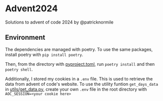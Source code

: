 # Advent2024
Solutions to advent of code 2024 by @patricknormile

## Environment
The dependencies are managed with poetry. To use the same packages, install poetry with `pip install poetry`.

Then, from the directory with [pyproject.toml](pyproject.toml), run `poetry install` and then `poetry shell`.

Additionally, I stored my cookies in a `.env` file. This is used to retrieve the data from advent of code's website. To use the utility funtion `get_days_data` in [utils/get_data.py](./utils/get_data.py), create your own `.env` file in the root directory with `AOC_SESSION=<your cookie here>`